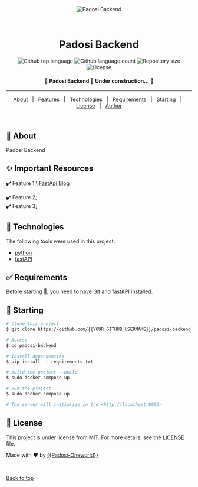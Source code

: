 <div align="center" id="top"> 
  <img src="./.github/app.gif" alt="Padosi Backend" />

  &#xa0;

  <!-- <a href="https://padosibackend.netlify.app">Demo</a> -->
</div>

<h1 align="center">Padosi Backend</h1>

<p align="center">
  <img alt="Github top language" src="https://img.shields.io/github/languages/top/{{Padosi-Oneworld}}/padosi-backend?color=56BEB8">

  <img alt="Github language count" src="https://img.shields.io/github/languages/count/{{Padosi-Oneworld}}/padosi-backend?color=56BEB8">

  <img alt="Repository size" src="https://img.shields.io/github/repo-size/{{Padosi-Oneworld}}/padosi-backend?color=56BEB8">

  <img alt="License" src="https://img.shields.io/github/license/{{Padosi-Oneworld}}/padosi-backend?color=56BEB8">

  <!-- <img alt="Github issues" src="https://img.shields.io/github/issues/{{YOUR_GITHUB_USERNAME}}/padosi-backend?color=56BEB8" /> -->

  <!-- <img alt="Github forks" src="https://img.shields.io/github/forks/{{YOUR_GITHUB_USERNAME}}/padosi-backend?color=56BEB8" /> -->

  <!-- <img alt="Github stars" src="https://img.shields.io/github/stars/{{YOUR_GITHUB_USERNAME}}/padosi-backend?color=56BEB8" /> -->
</p>

<!-- Status -->

<h4 align="center"> 
	🚧  Padosi Backend 🚀 Under construction...  🚧
</h4> 

<hr>

<p align="center">
  <a href="#dart-about">About</a> &#xa0; | &#xa0; 
  <a href="#sparkles-features">Features</a> &#xa0; | &#xa0;
  <a href="#rocket-technologies">Technologies</a> &#xa0; | &#xa0;
  <a href="#white_check_mark-requirements">Requirements</a> &#xa0; | &#xa0;
  <a href="#checkered_flag-starting">Starting</a> &#xa0; | &#xa0;
  <a href="#memo-license">License</a> &#xa0; | &#xa0;
  <a href="https://github.com/{{paritoshtripathi935}}" target="_blank">Author</a>
</p>

<br>

## :dart: About ##

Padosi Backend

## :sparkles: Important Resources ##

:heavy_check_mark: Feature 1;\ [FastApi Blog](https://www.jeffastor.com/blog/designing-a-robust-user-model-in-a-fastapi-app)

:heavy_check_mark: Feature 2;\
:heavy_check_mark: Feature 3;

## :rocket: Technologies ##

The following tools were used in this project:

- [python](https://www.python.org/)
- [fastAPI](https://fastapi.tiangolo.com/)

## :white_check_mark: Requirements ##

Before starting :checkered_flag:, you need to have [Git](https://git-scm.com) and [fastAPI](https://fastapi.tiangolo.com/) installed.

## :checkered_flag: Starting ##

```bash
# Clone this project
$ git clone https://github.com/{{YOUR_GITHUB_USERNAME}}/padosi-backend

# Access
$ cd padosi-backend

# Install dependencies
$ pip install -r requirements.txt

# build the project --build
$ sudo docker compose up

# Run the project
$ sudo docker-compose up 

# The server will initialize in the <http://localhost:8000>
```

## :memo: License ##

This project is under license from MIT. For more details, see the [LICENSE](LICENSE.md) file.


Made with :heart: by <a href="https://github.com/{{Padosi-Oneworld}}" target="_blank">{{Padosi-Oneworld}}</a>

&#xa0;

<a href="#top">Back to top</a>

